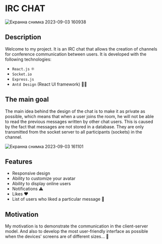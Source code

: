 # IRC CHAT
![Екранна снимка 2023-09-03 160938](https://github.com/Basarboliev/chat-app/assets/129655770/a75305b7-19f0-4fbb-b8ae-ee7da20ec01d)

## Description
Welcome to my project. It is an IRC chat that allows the creation of channels for conference communication between users.
It is developed with the following technologies: 
- `React.js` ⚛️
- `Socket.io`
- `Express.js` 
- `Antd Design` (React UI framework) 🧑‍🎨

## The main goal
The main idea behind the design of the chat is to make it as private as possible, which means that when a user joins the room, he will not be able to read the previous messages written by other chat users.
This is caused by the fact that messages are not stored in a database. Тhey are only transmitted from the socket server to all participants (sockets) in the channel.

![Екранна снимка 2023-09-03 161101](https://github.com/Basarboliev/chat-app/assets/129655770/06aab973-7d81-49b5-8ae5-4282dc6a8c1b)

## Features
- Responsive design
- Ability to customize your avatar
- Ability to display online users
- Notifications ⚠️
- Likes ❤️
- List of users who liked a particular message 💌

## Motivation
My motivation is to demonstrate the communication in the client-server model.
And also to develop the most user-friendly interface as possible when the devices' screens are of different sizes... 🙂
